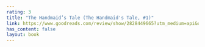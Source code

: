 ```yaml
---
rating: 3
title: "The Handmaid’s Tale (The Handmaid's Tale, #1)"
link: https://www.goodreads.com/review/show/2828449665?utm_medium=api&utm_source=rss
has_content: false
layout: book
---
```

